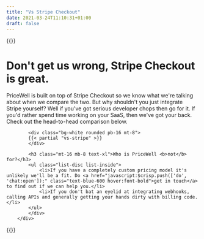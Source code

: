 ```yaml
---
title: "Vs Stripe Checkout"
date: 2021-03-24T11:10:31+01:00
draft: false
---
```


{{<rawhtml>}}
        <h1 class="text-gray-800 text-3xl md:text-4xl lg:text-5xl font-bold mb-2 md:mb-4 lg:mb-8">
            Don't get us wrong, Stripe Checkout is great.
        </h1>
        <div class="py-8 md:px-32 w-full">
            <div class="mb-8 md:px-32">
            <p>PriceWell is built on top of Stripe Checkout so we know what we're talking about when we compare the two. But why shouldn't you just integrate Stripe yourself? Well if you've got serious developer chops then go for it. If you'd rather spend time working on your SaaS, then we've got your back. Check out the head-to-head comparison below.</p>

            <div class="bg-white rounded pb-16 mt-8">
            {{< partial "vs-stripe" >}}
            </div>

            <h3 class="mt-16 mb-8 text-xl">Who is PriceWell <b>not</b> for?</h3>
            <ul class="list-disc list-inside">
                <li>If you have a completely custom pricing model it's unlikely we'll be a fit. Do <a href="javascript:$crisp.push(['do', 'chat:open']);" class="text-blue-600 hover:font-bold">get in touch</a> to find out if we can help you.</li>
                <li>If you don't bat an eyelid at integrating webhooks, calling APIs and generally getting your hands dirty with billing code.</li>
            </ul>
            </div>
        </div>
{{</rawhtml>}}